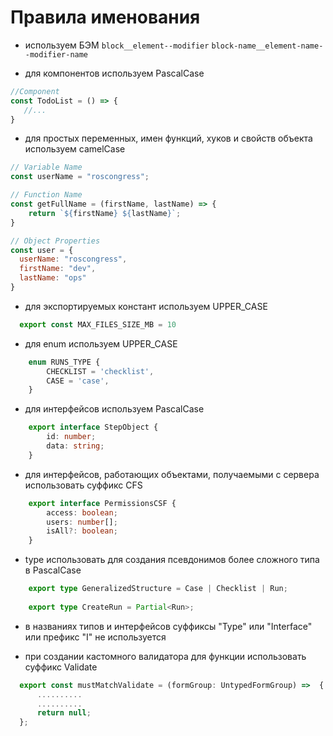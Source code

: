 # **Правила именования**

- используем БЭМ
```block__element--modifier```
```block-name__element-name--modifier-name```

- для компонентов используем PascalCase

```js
//Component
const TodoList = () => {
   //...
}
```

- для простых переменных, имен функций, хуков и свойств объекта используем camelCase

```js
// Variable Name
const userName = "roscongress";
```

```js
// Function Name
const getFullName = (firstName, lastName) => {
    return `${firstName} ${lastName}`;
}
```

```js
// Object Properties
const user = {
  userName: "roscongress",
  firstName: "dev",
  lastName: "ops"
}
```

- для экспортируемых констант используем UPPER_CASE
```ts
  export const MAX_FILES_SIZE_MB = 10
```
- для enum используем UPPER_CASE
```ts
    enum RUNS_TYPE {
        CHECKLIST = 'checklist',
        CASE = 'case',
    }
```

- для интерфейсов используем PascalCase
```ts
    export interface StepObject {
        id: number;
        data: string;
    }
```

- для интерфейсов, работающих объектами, получаемыми с сервера использовать суффикс CFS
```ts
    export interface PermissionsCSF {
        access: boolean;
        users: number[];
        isAll?: boolean;
    }
```
- type использовать для создания псевдонимов более сложного типа в PascalCase

```ts
    export type GeneralizedStructure = Case | Checklist | Run;
    
    export type CreateRun = Partial<Run>;
```

- в названиях типов и интерфейсов суффиксы "Type" или "Interface" или префикс "I" не используется

- при создании кастомного валидатора для функции использовать суффикс Validate
```ts
  export const mustMatchValidate = (formGroup: UntypedFormGroup) =>  {
      ..........
      ..........
      return null;
  };
  ```


